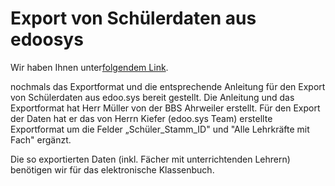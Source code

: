 # Export von Schülerdaten aus edoosys

Wir haben Ihnen unter[folgendem Link](https://my.hidrive.com/share/8ey6i7s6ut).

nochmals das Exportformat und die entsprechende Anleitung für den Export von Schülerdaten aus edoo.sys bereit gestellt. Die Anleitung und das Exportformat hat Herr Müller von der BBS Ahrweiler erstellt. Für den Export der Daten hat er das von Herrn Kiefer (edoo.sys Team) erstellte Exportformat um die Felder „Schüler_Stamm_ID" und "Alle Lehrkräfte mit Fach" ergänzt.

Die so exportierten Daten (inkl. Fächer mit unterrichtenden Lehrern) benötigen wir für das elektronische Klassenbuch.